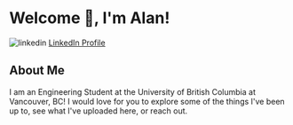 # Welcome 👋, I'm Alan!

<img src="https://img.shields.io/badge/LinkedIn-0077B5?style=for-the-badge&logo=linkedin&logoColor=white" alt="linkedin"> [LinkedIn Profile](https://www.linkedin.com/in/alankcf/)

## About Me

I am an Engineering Student at the University of British Columbia at Vancouver, BC! I would love for you to explore some of the things I've been up to, see what I've uploaded here, or reach out.

<!--
**alankcf/alankcf** is a ✨ _special_ ✨ repository because its `README.md` (this file) appears on your GitHub profile.

Here are some ideas to get you started:

- 🔭 I’m currently working on ...
- 🌱 I’m currently learning ...
- 👯 I’m looking to collaborate on ...
- 🤔 I’m looking for help with ...
- 💬 Ask me about ...
- 📫 How to reach me: ...
- 😄 Pronouns: ...
- ⚡ Fun fact: ...
-->
